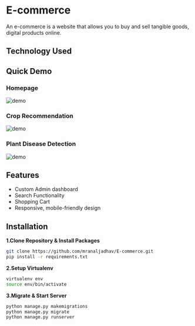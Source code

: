 # E-commerce

An e-commerce is a website that allows you to buy and sell tangible goods, digital products online.

## Technology Used


## Quick Demo

### Homepage 

![demo](https://media.giphy.com/media/Pq0HhPiXEW8Yt8v6Yc/giphy.gif)


### Crop Recommendation

![demo](https://media.giphy.com/media/lDRZUTSulWOWvec6FW/giphy.gif)


### Plant Disease Detection

![demo](https://media.giphy.com/media/PTDgdma07tPDHKxRFm/giphy.gif)

## Features 

- Custom Admin dashboard
- Search Functionality
- Shopping Cart
- Responsive, mobile-friendly design

## Installation

**1.Clone Repository & Install Packages**
```sh
git clone https://github.com/mranaljadhav/E-commerce.git
pip install -r requirements.txt
```
**2.Setup Virtualenv**
```sh
virtualenv env
source env/bin/activate
```
**3.Migrate & Start Server**
```sh
python manage.py makemigrations
python manage.py migrate
python manage.py runserver
```
